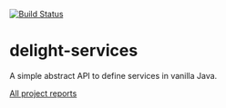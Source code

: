 [![Build Status](https://travis-ci.org/javadelight/delight-services.svg)](https://travis-ci.org/javadelight/delight-services)

delight-services
===========


A simple abstract API to define services in vanilla Java.


[All project reports](http://modules.appjangle.com/delight-services/latest/project-reports.html)
